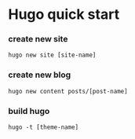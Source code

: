 # Hugo quick start

### create new site

```
hugo new site [site-name]
```

### create new blog

```
hugo new content posts/[post-name]
```

### build hugo

```
hugo -t [theme-name]
```
